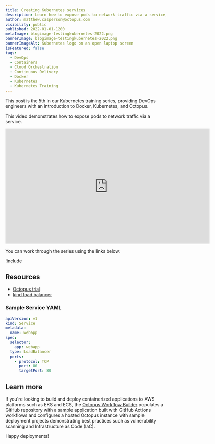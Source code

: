 ```yaml
---
title: Creating Kubernetes services
description: Learn how to expose pods to network traffic via a service, as part of our Kubernetes training series.
author: matthew.casperson@octopus.com
visibility: public
published: 2022-01-01-1200
metaImage: blogimage-testingkubernetes-2022.png
bannerImage: blogimage-testingkubernetes-2022.png
bannerImageAlt: Kubernetes logo on an open laptop screen
isFeatured: false
tags: 
  - DevOps
  - Containers
  - Cloud Orchestration
  - Continuous Delivery
  - Docker 
  - Kubernetes
  - Kubernetes Training
---
```


This post is the 5th in our Kubernetes training series, providing DevOps engineers with an introduction to Docker, Kubernetes, and Octopus. 

This video demonstrates how to expose pods to network traffic via a service.

<p style="text-align:center"><iframe src="https://fast.wistia.net/embed/iframe/s3txr5gd65?videoFoam=true" title="Section5 Video" allow="autoplay; fullscreen" allowtransparency="true" frameborder="0" scrolling="no" class="wistia_embed" name="wistia_embed" msallowfullscreen width="640px" height="360px"></iframe></p>

You can work through the series using the links below.

!include <k8s-training-toc>

## Resources

- [Octopus trial](https://octopus.com/start)
- [kind load balancer](https://oc.to/ilYOx0)

### Sample Service YAML

```yaml
apiVersion: v1
kind: Service
metadata:
  name: webapp
spec:
  selector:
    app: webapp
  type: LoadBalancer
  ports:
    - protocol: TCP
      port: 80
      targetPort: 80
```


## Learn more

If you're looking to build and deploy containerized applications to AWS platforms such as EKS and ECS, the [Octopus Workflow Builder](https://octopusworkflowbuilder.octopus.com/#/) populates a GitHub repository with a sample application built with GitHub Actions workflows and configures a hosted Octopus instance with sample deployment projects demonstrating best practices such as vulnerability scanning and Infrastructure as Code (IaC). 

Happy deployments! 